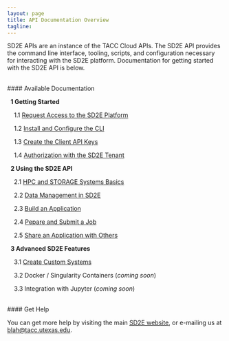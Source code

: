 ```yaml
---
layout: page
title: API Documentation Overview
tagline:
---
```


SD2E APIs are an instance of the TACC Cloud APIs. The SD2E API provides the command
line interface, tooling, scripts, and configuration necessary for interacting with
the SD2E platform. Documentation for getting started with the SD2E API is below.

<br>
#### Available Documentation

&nbsp;&nbsp;**1 Getting Started**

&nbsp;&nbsp;&nbsp;&nbsp;1.1 [Request Access to the SD2E Platform](docs/request_access.md)

&nbsp;&nbsp;&nbsp;&nbsp;1.2 [Install and Configure the CLI](docs/install_cli.md)

&nbsp;&nbsp;&nbsp;&nbsp;1.3 [Create the Client API Keys](docs/create_client.md)

&nbsp;&nbsp;&nbsp;&nbsp;1.4 [Authorization with the SD2E Tenant](docs/authorization.md)

&nbsp;&nbsp;**2 Using the SD2E API**

&nbsp;&nbsp;&nbsp;&nbsp;2.1 [HPC and STORAGE Systems Basics](docs/systems_basics.md)

&nbsp;&nbsp;&nbsp;&nbsp;2.2 [Data Management in SD2E](docs/data_management.md)

&nbsp;&nbsp;&nbsp;&nbsp;2.3 [Build an Application](docs/build_application.md)

&nbsp;&nbsp;&nbsp;&nbsp;2.4 [Pepare and Submit a Job](docs/submit_job.md)

&nbsp;&nbsp;&nbsp;&nbsp;2.5 [Share an Application with Others](docs/share_application.md)

&nbsp;&nbsp;**3 Advanced SD2E Features**

&nbsp;&nbsp;&nbsp;&nbsp;3.1 [Create Custom Systems](docs/create_systems.md)

&nbsp;&nbsp;&nbsp;&nbsp;3.2 Docker / Singularity Containers (*coming soon*)

&nbsp;&nbsp;&nbsp;&nbsp;3.3 Integration with Jupyter (*coming soon*)



<br>
#### Get Help

You can get more help by visiting the main [SD2E website](http://sd2e.org), or
e-mailing us at <blah@tacc.utexas.edu>.

